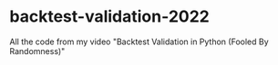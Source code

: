 # backtest-validation-2022
All the code from my video "Backtest Validation in Python (Fooled By Randomness)"
